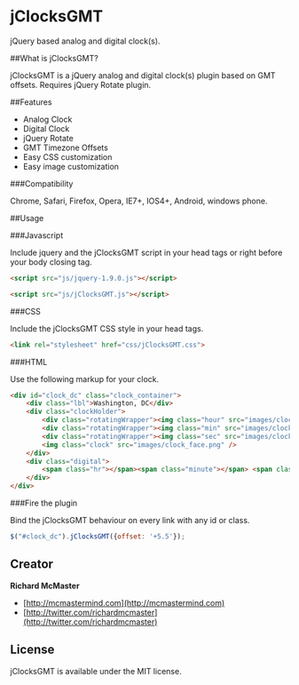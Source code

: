 jClocksGMT
================================

jQuery based analog and digital clock(s).

##What is jClocksGMT?

jClocksGMT is a jQuery analog and digital clock(s) plugin based on GMT offsets. Requires jQuery Rotate plugin.

##Features

- Analog Clock
- Digital Clock
- jQuery Rotate
- GMT Timezone Offsets
- Easy CSS customization
- Easy image customization

###Compatibility

Chrome, Safari, Firefox, Opera, IE7+, IOS4+, Android, windows phone.

##Usage

###Javascript

Include jquery and the jClocksGMT script in your head tags or right before your body closing tag.

```html
<script src="js/jquery-1.9.0.js"></script>
```

```html
<script src="js/jClocksGMT.js"></script>
```

###CSS

Include the jClocksGMT CSS style in your head tags.

```html 
<link rel="stylesheet" href="css/jClocksGMT.css">
```

###HTML

Use the following markup for your clock.

```html
<div id="clock_dc" class="clock_container">
    <div class="lbl">Washington, DC</div>
    <div class="clockHolder">
        <div class="rotatingWrapper"><img class="hour" src="images/clock_hour.png" /></div>
        <div class="rotatingWrapper"><img class="min" src="images/clock_min.png" /></div>
        <div class="rotatingWrapper"><img class="sec" src="images/clock_sec.png" /></div>
        <img class="clock" src="images/clock_face.png" />
    </div> 
    <div class="digital">
        <span class="hr"></span><span class="minute"></span> <span class="period"></span>
    </div>
</div>
```

###Fire the plugin

Bind the jClocksGMT behaviour on every link with any id or class.

```js
$("#clock_dc").jClocksGMT({offset: '+5.5'});
```

## Creator

**Richard McMaster**

+ [http://mcmastermind.com](http://mcmastermind.com)
+ [http://twitter.com/richardmcmaster](http://twitter.com/richardmcmaster)

## License

jClocksGMT is available under the MIT license.
